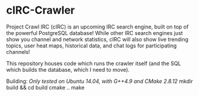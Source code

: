cIRC-Crawler
===========
Project Crawl IRC (cIRC) is an upcoming IRC search engine, built on top of the powerful PostgreSQL database! While other IRC search engines just show you channel and network statistics, cIRC will also show live trending topics, user heat maps, historical data, and chat logs for participating channels!

This repository houses code which runs the crawler itself (and the SQL which builds the database, which I need to move).

Building:
*Only tested on Ubuntu 14.04, with G++4.9 and CMake 2.8.12*
    mkdir build && cd build
    cmake ..
    make
